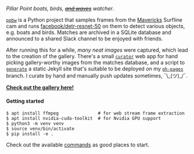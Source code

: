 _Pillar Point boats, birds, [~~and waves~~](https://github.com/abtrout/ppbbww/issues/8) watcher_.

[`ppbw`](/ppboatwatch/ppbw.py) is a Python project that samples frames from the [Mavericks](https://en.wikipedia.org/wiki/Mavericks,_California) Surfline cam and runs [facebook/detr-resnet-50](https://huggingface.co/facebook/detr-resnet-50) on them to detect various objects, e.g. boats and birds. Matches are archived in a SQLite database and announced to a shared Slack channel to be enjoyed with friends.

After running this for a while, _many neat images_ were captured, which lead to the creation of the gallery. There's a small [`curator`](/ppboatwatch/gallery.py#L77-L80) web app for hand picking gallery-worthy images from the matches database, and a script to [`generate`](/ppboatwatch/gallery.py#L83-L114) a static Jekyll site that's suitable to be deployed on my [`gh-pages`](https://github.com/abtrout/ppbbww/tree/gh-pages) branch. I curate by hand and manually push updates sometimes, ¯\\\_(ツ)_/¯.

__[Check out the gallery here!](https://abtrout.github.io/ppbbww)__

#### Getting started

```
$ apt install ffmpeg               # for web stream frame extraction
$ apt install nvidia-cuda-toolkit  # for Nvidia GPU support
$ python3 -m venv venv
$ source venv/bin/activate
$ pip install -e .
```

Check out the available [commands](pyproject.toml#L54-L59) as good places to start.
